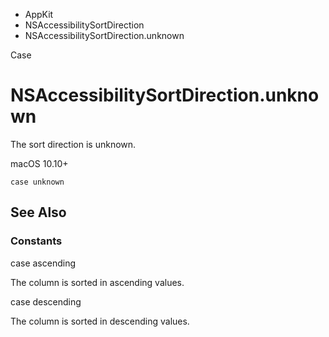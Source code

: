 

- AppKit
- NSAccessibilitySortDirection
-  NSAccessibilitySortDirection.unknown 

Case

# NSAccessibilitySortDirection.unknown

The sort direction is unknown.

macOS 10.10+

``` source
case unknown
```

## See Also

### Constants

case ascending

The column is sorted in ascending values.

case descending

The column is sorted in descending values.


